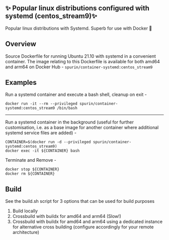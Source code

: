 ## ✨ Popular linux distributions configured with systemd  (centos_stream9)✨

Popular linux distributions with Systemd.  Superb for use with Docker 🐋

## Overview

Source Dockerfile for running Ubuntu 21.10 with systemd in a convenient container.  The image relating to this Dockerfile is available for both amd64 and arm64 on Docker Hub - ```spurin/container-systemd:centos_stream9```

## Examples

Run a systemd container and execute a bash shell, cleanup on exit -

```
docker run -it --rm --privileged spurin/container-systemd:centos_stream9 /bin/bash
```

---

Run a systemd container in the background (useful for further customisation, i.e. as a base image
for another container where additional systemd service files are added) -

```
CONTAINER=$(docker run -d --privileged spurin/container-systemd:centos_stream9)
docker exec -it ${CONTAINER} bash
```

Terminate and Remove -

```
docker stop ${CONTAINER}
docker rm ${CONTAINER}
```

## Build

See the build.sh script for 3 options that can be used for build purposes

1. Build locally
2. Crossbuild with buildx for amd64 and arm64 (Slow!)
3. Crossbuild with buildx for amd64 and arm64 using a dedicated instance for alternative cross building (configure accordingly for your remote architecture)
